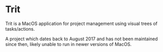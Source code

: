 # Trit

Trit is a MacOS application for project management using visual trees of tasks/actions.

A project which dates back to August 2017 and has not been maintained since then, likely unable to run in newer versions of MacOS.
